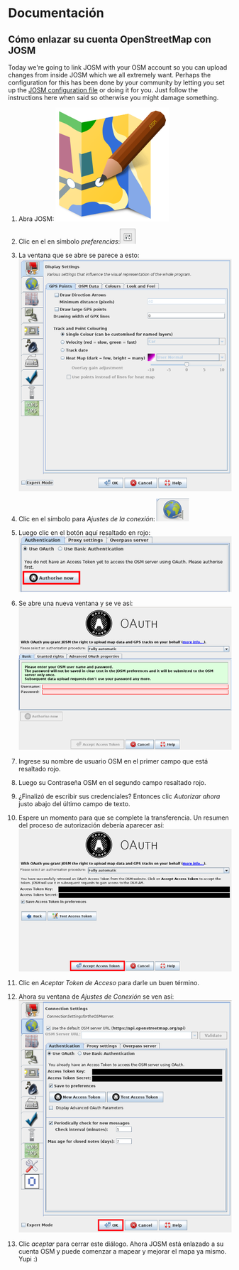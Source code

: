 # Documentación

## Cómo enlazar su cuenta OpenStreetMap con JOSM

Today we're going to link JOSM with your OSM account so you can upload changes from inside JOSM which we all extremely want. Perhaps the configuration for this has been done by your community by letting you set up the [JOSM configuration file](../installing-mapping-tool/index.md) or doing it for you. Just follow the instructions here when said so otherwise you might damage something.

1. Abra JOSM: ![](josm-logo.png)

2. Clic en el en símbolo _preferencias_:![](josm-settings.png)

3. La ventana que se abre se parece a esto: ![](josm-settings-overview.png)

4. Clic en el símbolo para _Ajustes de la conexión_: ![](josm-settings-connection.png)

5. Luego clic en el botón aquí resaltado en rojo: ![](josm-settings-connection-oauth.png)

6. Se abre una nueva ventana y se ve así: ![](josm-oauth.png)

7. Ingrese su nombre de usuario OSM en el primer campo que está resaltado rojo.

8. Luego su Contraseña OSM en el segundo campo resaltado rojo.

9. ¿Finalizó de escribir sus credenciales? Entonces clic _Autorizar ahora_ justo abajo del último campo de texto.

10. Espere un momento para que se complete la transferencia. Un resumen del proceso de autorización debería aparecer así: ![](oauth-josm-summaryscreen.png)

11. Clic en _Aceptar Token de Acceso_ para darle un buen término.

12. Ahora su ventana de _Ajustes de Conexión_ se ven así: ![](josm-settings-connecion-afteroauthsuccess.png)

13. Clic _aceptar_ para cerrar este diálogo. Ahora JOSM está enlazado a su cuenta OSM y puede comenzar a mapear y mejorar el mapa ya mismo. Yupi :)
